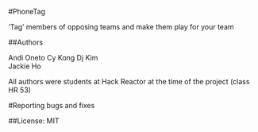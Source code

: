 #PhoneTag

‘Tag’ members of opposing teams and make them play for your team

##Authors

Andi Oneto
Cy Kong
Dj Kim  
Jackie Ho

All authors were students at Hack Reactor at the time of the project (class HR 53)

#Reporting bugs and fixes  

##License: MIT
